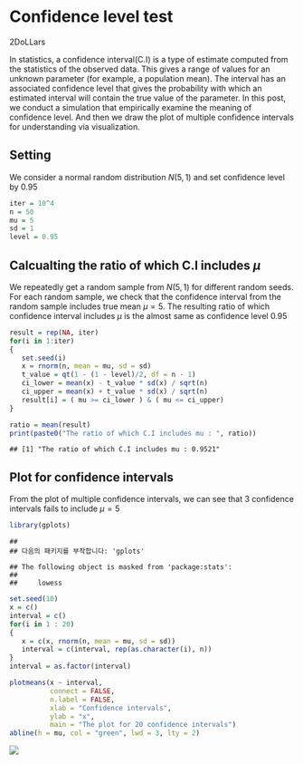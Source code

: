 Confidence level test
================
2DoLLars

In statistics, a confidence interval(C.I) is a type of estimate computed
from the statistics of the observed data. This gives a range of values
for an unknown parameter (for example, a population mean). The interval
has an associated confidence level that gives the probability with which
an estimated interval will contain the true value of the parameter. In
this post, we conduct a simulation that empirically examine the meaning
of confidence level. And then we draw the plot of multiple confidence
intervals for understanding via visualization.

## Setting

We consider a normal random distribution *N*(5, 1) and set confidence
level by 0.95

``` r
iter = 10^4
n = 50
mu = 5
sd = 1
level = 0.95
```

## Calcualting the ratio of which C.I includes *μ*

We repeatedly get a random sample from *N*(5, 1) for different random
seeds. For each random sample, we check that the confidence interval
from the random sample includes true mean *μ* = 5. The resulting ratio
of which confidence interval includes *μ* is the almost same as
confidence level 0.95

``` r
result = rep(NA, iter)
for(i in 1:iter)
{
   set.seed(i)
   x = rnorm(n, mean = mu, sd = sd)
   t_value = qt(1 - (1 - level)/2, df = n - 1)
   ci_lower = mean(x) - t_value * sd(x) / sqrt(n)
   ci_upper = mean(x) + t_value * sd(x) / sqrt(n)
   result[i] = ( mu >= ci_lower ) & ( mu <= ci_upper)
}

ratio = mean(result)
print(paste0("The ratio of which C.I includes mu : ", ratio))
```

    ## [1] "The ratio of which C.I includes mu : 0.9521"

## Plot for confidence intervals

From the plot of multiple confidence intervals, we can see that 3
confidence intervals fails to include *μ* = 5

``` r
library(gplots)
```

    ## 
    ## 다음의 패키지를 부착합니다: 'gplots'

    ## The following object is masked from 'package:stats':
    ## 
    ##     lowess

``` r
set.seed(10)
x = c()
interval = c()
for(i in 1 : 20)
{
   x = c(x, rnorm(n, mean = mu, sd = sd))
   interval = c(interval, rep(as.character(i), n))
}
interval = as.factor(interval)

plotmeans(x ~ interval,
          connect = FALSE,
          n.label = FALSE,
          xlab = "Confidence intervals",
          ylab = "x",
          main = "The plot for 20 confidence intervals")
abline(h = mu, col = "green", lwd = 3, lty = 2)
```

![](Confidence-level-test_files/figure-gfm/unnamed-chunk-3-1.png)<!-- -->
